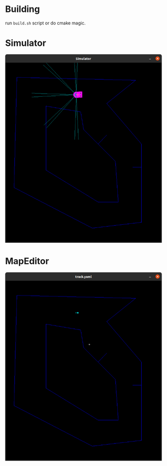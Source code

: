 # Building

run `build.sh` script or do cmake magic.

# Simulator

![simulator](./imgs/simulator.png)

# MapEditor

![map_editor](./imgs/map_editor.png)
